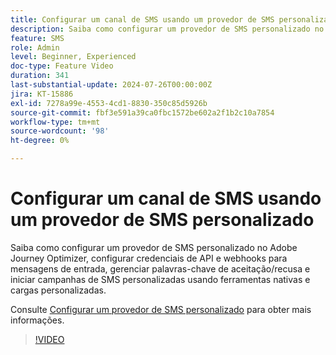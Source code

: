 ```yaml
---
title: Configurar um canal de SMS usando um provedor de SMS personalizado
description: Saiba como configurar um provedor de SMS personalizado no Adobe Journey Optimizer, configurar credenciais de API e webhooks para mensagens de entrada, gerenciar palavras-chave de aceitação/recusa e iniciar campanhas de SMS personalizadas usando ferramentas nativas e cargas personalizadas.
feature: SMS
role: Admin
level: Beginner, Experienced
doc-type: Feature Video
duration: 341
last-substantial-update: 2024-07-26T00:00:00Z
jira: KT-15886
exl-id: 7278a99e-4553-4cd1-8830-350c85d5926b
source-git-commit: fbf3e591a39ca0fbc1572be602a2f1b2c10a7854
workflow-type: tm+mt
source-wordcount: '98'
ht-degree: 0%

---
```


# Configurar um canal de SMS usando um provedor de SMS personalizado

Saiba como configurar um provedor de SMS personalizado no Adobe Journey Optimizer, configurar credenciais de API e webhooks para mensagens de entrada, gerenciar palavras-chave de aceitação/recusa e iniciar campanhas de SMS personalizadas usando ferramentas nativas e cargas personalizadas.

Consulte [Configurar um provedor de SMS personalizado](https://experienceleague.adobe.com/pt-br/docs/journey-optimizer/using/channels/sms/configure-sms/sms-configuration-custom) para obter mais informações.

>[!VIDEO](https://video.tv.adobe.com/v/3443611/?learn=on&enablevpops&captions=por_br)
